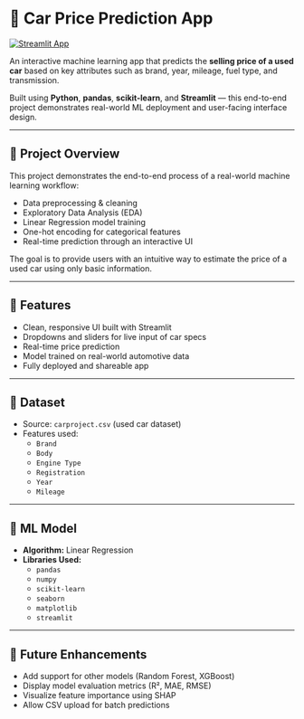 # 🚗 Car Price Prediction App

[![Streamlit App](https://img.shields.io/badge/Live%20App-Click%20Here-brightgreen?style=for-the-badge&logo=streamlit)](https://car-price-prediction-aadil.streamlit.app/)

An interactive machine learning app that predicts the **selling price of a used car** based on key attributes such as brand, year, mileage, fuel type, and transmission.

Built using **Python**, **pandas**, **scikit-learn**, and **Streamlit** — this end-to-end project demonstrates real-world ML deployment and user-facing interface design.

---

## 📌 Project Overview

This project demonstrates the end-to-end process of a real-world machine learning workflow:
- Data preprocessing & cleaning  
- Exploratory Data Analysis (EDA)  
- Linear Regression model training  
- One-hot encoding for categorical features  
- Real-time prediction through an interactive UI

The goal is to provide users with an intuitive way to estimate the price of a used car using only basic information.

---

## 🧠 Features

-  Clean, responsive UI built with Streamlit  
-  Dropdowns and sliders for live input of car specs  
-  Real-time price prediction  
-  Model trained on real-world automotive data  
-  Fully deployed and shareable app

---

## 📂 Dataset

- Source: `carproject.csv` (used car dataset)
- Features used:
  - `Brand`
  - `Body`
  - `Engine Type`
  - `Registration`
  - `Year`
  - `Mileage`

---

## 🧠 ML Model

- **Algorithm:** Linear Regression
- **Libraries Used:**
  - `pandas`
  - `numpy`
  - `scikit-learn`
  - `seaborn`
  - `matplotlib`
  - `streamlit`

---

## 🧩 Future Enhancements

- Add support for other models (Random Forest, XGBoost)
- Display model evaluation metrics (R², MAE, RMSE)
- Visualize feature importance using SHAP
- Allow CSV upload for batch predictions

